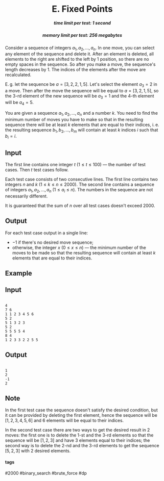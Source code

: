 <h1 style='text-align: center;'> E. Fixed Points</h1>

<h5 style='text-align: center;'>time limit per test: 1 second</h5>
<h5 style='text-align: center;'>memory limit per test: 256 megabytes</h5>

Consider a sequence of integers $a_1, a_2, \ldots, a_n$. In one move, you can select any element of the sequence and delete it. After an element is deleted, all elements to the right are shifted to the left by $1$ position, so there are no empty spaces in the sequence. So after you make a move, the sequence's length decreases by $1$. The indices of the elements after the move are recalculated.

E. g. let the sequence be $a=[3, 2, 2, 1, 5]$. Let's select the element $a_3=2$ in a move. Then after the move the sequence will be equal to $a=[3, 2, 1, 5]$, so the $3$-rd element of the new sequence will be $a_3=1$ and the $4$-th element will be $a_4=5$.

You are given a sequence $a_1, a_2, \ldots, a_n$ and a number $k$. You need to find the minimum number of moves you have to make so that in the resulting sequence there will be at least $k$ elements that are equal to their indices, i. e. the resulting sequence $b_1, b_2, \ldots, b_m$ will contain at least $k$ indices $i$ such that $b_i = i$.

## Input

The first line contains one integer $t$ ($1 \le t \le 100$) — the number of test cases. Then $t$ test cases follow.

Each test case consists of two consecutive lines. The first line contains two integers $n$ and $k$ ($1 \le k \le n \le 2000$). The second line contains a sequence of integers $a_1, a_2, \ldots, a_n$ ($1 \le a_i \le n$). The numbers in the sequence are not necessarily different.

It is guaranteed that the sum of $n$ over all test cases doesn't exceed $2000$.

## Output

For each test case output in a single line:

* $-1$ if there's no desired move sequence;
* otherwise, the integer $x$ ($0 \le x \le n$) — the minimum number of the moves to be made so that the resulting sequence will contain at least $k$ elements that are equal to their indices.
## Example

## Input


```

4
7 6
1 1 2 3 4 5 6
5 2
5 1 3 2 3
5 2
5 5 5 5 4
8 4
1 2 3 3 2 2 5 5

```
## Output


```

1
2
-1
2

```
## Note

In the first test case the sequence doesn't satisfy the desired condition, but it can be provided by deleting the first element, hence the sequence will be $[1, 2, 3, 4, 5, 6]$ and $6$ elements will be equal to their indices.

In the second test case there are two ways to get the desired result in $2$ moves: the first one is to delete the $1$-st and the $3$-rd elements so that the sequence will be $[1, 2, 3]$ and have $3$ elements equal to their indices; the second way is to delete the $2$-nd and the $3$-rd elements to get the sequence $[5, 2, 3]$ with $2$ desired elements.



#### tags 

#2000 #binary_search #brute_force #dp 